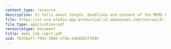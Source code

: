 ```yaml
---
content_type: resource
description: It tells about length, deadlines and content of the MEMS Lab Report.
file: https://ol-ocw-studio-app-production.s3.amazonaws.com/courses/6-152j-micro-nano-processing-technology-fall-2005/fb350af77942588d27daed84bb3ff095_mems_lab_reprt.pdf
file_type: application/pdf
resourcetype: Document
title: mems_lab_reprt.pdf
uid: fb350af7-7942-588d-27da-ed84bb3ff095
---
```


